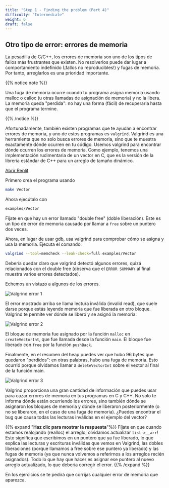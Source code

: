 ```yaml
---
title: "Step 1 - Finding the problem (Part 4)"
difficulty: "Intermediate"
weight: 6
draft: false
---
```


## Otro tipo de error: errores de memoria

La pesadilla de C/C++, los errores de memoria son uno de los tipos de fallos más frustrantes que existen. No resolverlos puede dar lugar a comportamiento indefinido (¡fallos no reproducibles!) y fugas de memoria. Por tanto, arreglarlos es una prioridad importante.

{{% notice note %}}

Una fuga de memoria ocurre cuando tu programa asigna memoria usando malloc o calloc (u otras llamadas de asignación de memoria) y no la libera. La memoria queda "perdida": no hay una forma (fácil) de recuperarla hasta que el programa termine.

{{% /notice %}}

Afortunadamente, también existen programas que te ayudan a encontrar errores de memoria, y uno de estos programas es `valgrind`. Valgrind es una herramienta que no solo busca errores de memoria, sino que te muestra exactamente dónde ocurren en tu código.
Usemos valgrind para encontrar dónde ocurren los errores de memoria. Como ejemplo, tenemos una implementación rudimentaria de un vector en C, que es la versión de la librería estándar de C++ para un arreglo de tamaño dinámico.

<a class="my-2 mx-4 btn btn-info" href="https://replit.com/@nuevofoundation/Debugging-Samples-C" target="_blank">Abrir Replit</a>

Primero crea el programa usando 

```bash 
make Vector
``` 

Ahora ejecútalo con

```bash
examples/Vector
```

Fíjate en que hay un error llamado "double free" (doble liberación). Este es un tipo de error de memoria causado por llamar a `free` sobre un puntero dos veces.

Ahora, en lugar de usar gdb, usa valgrind para comprobar cómo se asigna y usa la memoria. Ejecuta el comando:

```bash
valgrind --tool=memcheck --leak-check=full examples/Vector
```

Debería quedar claro que valgrind detectó algunos errores, quizá relacionados con el double free (observa que el `ERROR SUMMARY` al final muestra varios errores detectados).

Echemos un vistazo a algunos de los errores.

![Valgrind error 1](../resources/w4-02.png "Screenshot of console error with the text 'Invalid read of size 8 at 0x484522D...'")

El error mostrado arriba se llama lectura inválida (invalid read), que suele darse porque estás leyendo memoria que fue liberada en otro bloque. Valgrind te permite ver dónde se liberó y se asignó la memoria:

![Valgrind error 2](../resources/w4-03.png "Screenshot of console error with the text 'Address 0x4b74040 is 0 bytes inside a block of size 16 free'd...'")

El bloque de memoria fue asignado por la función `malloc` en `createVectorInt`, que fue llamada desde la función `main`. El bloque fue liberado con `free` por la función `pushBack`.

Finalmente, en el resumen del heap puedes ver que hubo 96 bytes que quedaron "perdidos": en otras palabras, hubo una fuga de memoria. Esto ocurrió porque olvidamos llamar a `deleteVectorInt` sobre el vector al final de la función main.

![Valgrind error 3](../resources/w4-04.png "Screenshot of console error with the text 'HEAP SUMMARY: in use at exit: 96 bytes in 2 blocks... 96 bytes in 2 blocks are definitely lost in loss record...'")

Valgrind proporciona una gran cantidad de información que puedes usar para cazar errores de memoria en tus programas en C y C++. No solo te informa dónde están ocurriendo los errores, sino también dónde se asignaron los bloques de memoria y dónde se liberaron posteriormente (o no se liberaron, en el caso de una fuga de memoria). ¿Puedes encontrar el bug que causa todas las lecturas inválidas en el ejemplo del vector?

{{% expand "**Haz clic para mostrar la respuesta**"%}}
Fíjate en que cuando estamos realojando (realloc) el arreglo, olvidamos actualizar `list->__arr`! Esto significa que escribimos en un puntero que ya fue liberado, lo que explica las lecturas y escrituras inválidas que vemos en Valgrind, las dobles liberaciones (porque llamamos a free sobre ese puntero ya liberado) y las fugas de memoria (ya que nunca volvemos a referirnos a los arreglos recién asignados). Todo lo que hay que hacer es asignar ese puntero al nuevo arreglo actualizado, lo que debería corregir el error.
{{% /expand %}}
<br/>

En los ejercicios se te pedirá que corrijas cualquier error de memoria que aparezca.